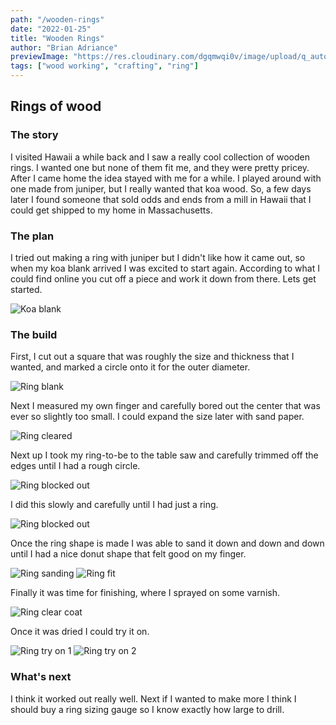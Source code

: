 ```yaml
---
path: "/wooden-rings"
date: "2022-01-25"
title: "Wooden Rings"
author: "Brian Adriance"
previewImage: "https://res.cloudinary.com/dgqmwqi0v/image/upload/q_auto,f_auto,w_800/blog-posts/wooden-rings/IMG_E4300_zaqauw"
tags: ["wood working", "crafting", "ring"]
---
```


## Rings of wood

### The story

I visited Hawaii a while back and I saw a really cool collection of wooden rings. I wanted one but none of them fit me, and they were pretty pricey. After I came home the idea stayed with me for a while. I played around with one made from juniper, but I really wanted that koa wood. So, a few days later I found someone that sold odds and ends from a
mill in Hawaii that I could get shipped to my home in Massachusetts.

### The plan

I tried out making a ring with juniper but I didn't like how it came out, so when my koa blank arrived I was excited to start again. According to what I could find online you cut off a piece and work it down from there. Lets get started.

![Koa blank](https://res.cloudinary.com/dgqmwqi0v/image/upload/q_auto,f_auto,w_1024/blog-posts/wooden-rings/IMG_4271_euciyz)

### The build

First, I cut out a square that was roughly the size and thickness that I wanted, and marked a circle onto it for the outer diameter.

![Ring blank](https://res.cloudinary.com/dgqmwqi0v/image/upload/q_auto,f_auto,w_1024/blog-posts/wooden-rings/IMG_4285_usn7qu)

Next I measured my own finger and carefully bored out the center that was ever so slightly too small. I could expand the size later with sand paper.

![Ring cleared](https://res.cloudinary.com/dgqmwqi0v/image/upload/q_auto,f_auto,w_1024/blog-posts/wooden-rings/IMG_4286_ljqha2)

Next up I took my ring-to-be to the table saw and carefully trimmed off the edges until I had a rough circle.

![Ring blocked out](https://res.cloudinary.com/dgqmwqi0v/image/upload/q_auto,f_auto,w_1024/blog-posts/wooden-rings/IMG_4287_qd4fvp)

I did this slowly and carefully until I had just a ring.

![Ring blocked out](https://res.cloudinary.com/dgqmwqi0v/image/upload/q_auto,f_auto,w_1024/blog-posts/wooden-rings/IMG_4289_ik3nrr)

Once the ring shape is made I was able to sand it down and down and down until I had a nice donut shape that felt good on my finger.

![Ring sanding](https://res.cloudinary.com/dgqmwqi0v/image/upload/q_auto,f_auto,w_1024/blog-posts/wooden-rings/IMG_4292_pxs9yu)
![Ring fit](https://res.cloudinary.com/dgqmwqi0v/image/upload/q_auto,f_auto,w_1024/blog-posts/wooden-rings/IMG_4291_ahilsq)

Finally it was time for finishing, where I sprayed on some varnish.

![Ring clear coat](https://res.cloudinary.com/dgqmwqi0v/image/upload/q_auto,f_auto,w_1024/blog-posts/wooden-rings/IMG_4297_zfsevi)

Once it was dried I could try it on.

![Ring try on 1](https://res.cloudinary.com/dgqmwqi0v/image/upload/q_auto,f_auto,w_1024/blog-posts/wooden-rings/IMG_4299_bby2vj)
![Ring try on 2](https://res.cloudinary.com/dgqmwqi0v/image/upload/q_auto,f_auto,w_1024/blog-posts/wooden-rings/IMG_4298_vh7og2)

### What's next

I think it worked out really well. Next if I wanted to make more I think I should buy a ring sizing gauge so I know exactly how large to drill.
